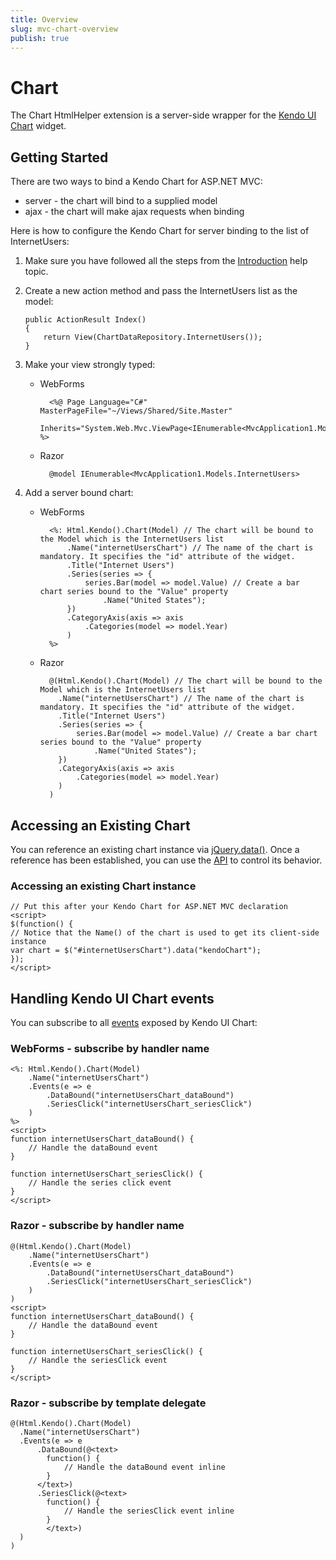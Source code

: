 ```yaml
---
title: Overview
slug: mvc-chart-overview
publish: true
---
```


# Chart

The Chart HtmlHelper extension is a server-side wrapper for the [Kendo UI Chart](http://docs.kendoui.com/api/dataviz/chart) widget.

## Getting Started

There are two ways to bind a Kendo Chart for ASP.NET MVC:

*   server - the chart will bind to a supplied model
*   ajax - the chart will make ajax requests when binding

Here is how to configure the Kendo Chart for server binding to the list of InternetUsers:

1.  Make sure you have followed all the steps from the [Introduction](http://docs.kendoui.com/getting-started/using-kendo-with/aspnet-mvc/introduction) help topic.

2.  Create a new action method and pass the InternetUsers list as the model:

        public ActionResult Index()
        {
            return View(ChartDataRepository.InternetUsers());
        }
3.  Make your view strongly typed:
    - WebForms

            <%@ Page Language="C#" MasterPageFile="~/Views/Shared/Site.Master"
               Inherits="System.Web.Mvc.ViewPage<IEnumerable<MvcApplication1.Models.InternetUsers>>" %>
    - Razor

            @model IEnumerable<MvcApplication1.Models.InternetUsers>
4.  Add a server bound chart:
    - WebForms

            <%: Html.Kendo().Chart(Model) // The chart will be bound to the Model which is the InternetUsers list
                .Name("internetUsersChart") // The name of the chart is mandatory. It specifies the "id" attribute of the widget.
                .Title("Internet Users")
                .Series(series => {
                    series.Bar(model => model.Value) // Create a bar chart series bound to the "Value" property
                        .Name("United States");
                })
                .CategoryAxis(axis => axis
                    .Categories(model => model.Year)
                )
            %>
    - Razor

            @(Html.Kendo().Chart(Model) // The chart will be bound to the Model which is the InternetUsers list
              .Name("internetUsersChart") // The name of the chart is mandatory. It specifies the "id" attribute of the widget.
              .Title("Internet Users")
              .Series(series => {
                  series.Bar(model => model.Value) // Create a bar chart series bound to the "Value" property
                      .Name("United States");
              })
              .CategoryAxis(axis => axis
                  .Categories(model => model.Year)
              )
            )

## Accessing an Existing Chart

You can reference an existing chart instance via [jQuery.data()](http://api.jquery.com/jQuery.data/).
Once a reference has been established, you can use the [API](http://docs.kendoui.com/api/dataviz/chart#methods) to control its behavior.

### Accessing an existing Chart instance

    // Put this after your Kendo Chart for ASP.NET MVC declaration
    <script>
    $(function() {
    // Notice that the Name() of the chart is used to get its client-side instance
    var chart = $("#internetUsersChart").data("kendoChart");
    });
    </script>

## Handling Kendo UI Chart events

You can subscribe to all [events](http://docs.kendoui.com/api/dataviz/chart#events) exposed by Kendo UI Chart:


### WebForms - subscribe by handler name

    <%: Html.Kendo().Chart(Model)
        .Name("internetUsersChart")
        .Events(e => e
            .DataBound("internetUsersChart_dataBound")
            .SeriesClick("internetUsersChart_seriesClick")
        )
    %>
    <script>
    function internetUsersChart_dataBound() {
        // Handle the dataBound event
    }

    function internetUsersChart_seriesClick() {
        // Handle the series click event
    }
    </script>


### Razor - subscribe by handler name

    @(Html.Kendo().Chart(Model)
        .Name("internetUsersChart")
        .Events(e => e
            .DataBound("internetUsersChart_dataBound")
            .SeriesClick("internetUsersChart_seriesClick")
        )
    )
    <script>
    function internetUsersChart_dataBound() {
        // Handle the dataBound event
    }

    function internetUsersChart_seriesClick() {
        // Handle the seriesClick event
    }
    </script>


### Razor - subscribe by template delegate

    @(Html.Kendo().Chart(Model)
      .Name("internetUsersChart")
      .Events(e => e
          .DataBound(@<text>
            function() {
                // Handle the dataBound event inline
            }
          </text>)
          .SeriesClick(@<text>
            function() {
                // Handle the seriesClick event inline
            }
            </text>)
      )
    )

